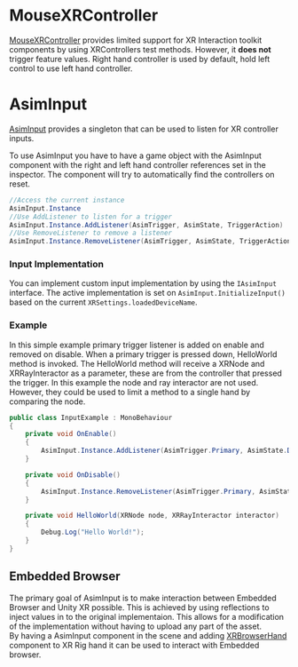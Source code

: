 # MouseXRController
[MouseXRController](../../Scripts/Inputs/MouseXRController.cs) provides limited support for XR Interaction toolkit components by using XRControllers test methods. However, it **does not** trigger feature values. Right hand controller is used by default, hold left control to use left hand controller.  

# AsimInput
[AsimInput](../../Scripts/Inputs/AsimInput.cs) provides a singleton that can be used to listen for XR controller inputs.

To use AsimInput you have to have a game object with the AsimInput component with the right and left hand controller references set in the inspector. The component will try to automatically find the controllers on reset.

```C#
//Access the current instance
AsimInput.Instance
//Use AddListener to listen for a trigger
AsimInput.Instance.AddListener(AsimTrigger, AsimState, TriggerAction)
//Use RemoveListener to remove a listener
AsimInput.Instance.RemoveListener(AsimTrigger, AsimState, TriggerAction)
```

### Input Implementation

You can implement custom input implementation by using the `IAsimInput` interface. The active implementation is set on `AsimInput.InitializeInput()` based on the current `XRSettings.loadedDeviceName`.

### Example 
In this simple example primary trigger listener is added on enable and removed on disable. When a primary trigger is pressed down, HelloWorld method is invoked. The HelloWorld method will receive a XRNode and XRRayInteractor as a parameter, these are from the controller that pressed the trigger. In this example the node and ray interactor are not used. However, they could be used to limit a method to a single hand by comparing the node.

```C#
public class InputExample : MonoBehaviour
{
    private void OnEnable()
    {
        AsimInput.Instance.AddListener(AsimTrigger.Primary, AsimState.Down, HelloWorld);
    }

    private void OnDisable()
    {
        AsimInput.Instance.RemoveListener(AsimTrigger.Primary, AsimState.Down, HelloWorld);
    }

    private void HelloWorld(XRNode node, XRRayInteractor interactor)
    {
        Debug.Log("Hello World!");
    }
}
```

## Embedded Browser
The primary goal of AsimInput is to make interaction between Embedded Browser and Unity XR possible. This is achieved by using reflections to inject values in to the original implementaion. This allows for a modification of the implementation without having to upload any part of the asset.  
By having a AsimInput component in the scene and adding [XRBrowserHand](../../Scripts/Inputs/Browser/XRBrowserHand.cs) component to XR Rig hand it can be used to interact with Embedded browser.